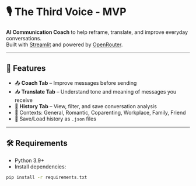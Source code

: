 # 🎙️ The Third Voice - MVP

**AI Communication Coach** to help reframe, translate, and improve everyday conversations.  
Built with [Streamlit](https://streamlit.io) and powered by [OpenRouter](https://openrouter.ai).

---

## 🚀 Features

- 📤 **Coach Tab** – Improve messages before sending  
- 📥 **Translate Tab** – Understand tone and meaning of messages you receive  
- 📜 **History Tab** – View, filter, and save conversation analysis  
- 🧠 Contexts: General, Romantic, Coparenting, Workplace, Family, Friend  
- 📂 Save/Load history as `.json` files  

---

## 🛠️ Requirements

- Python 3.9+
- Install dependencies:

```bash
pip install -r requirements.txt
